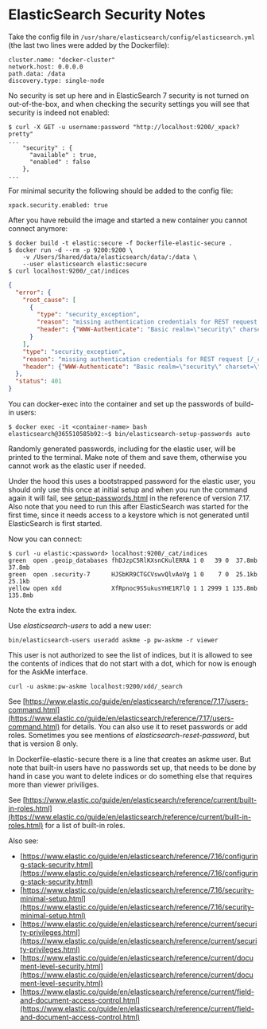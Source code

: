 # ElasticSearch Security Notes

Take the config file in `/usr/share/elasticsearch/config/elasticsearch.yml` (the last two lines were added by the Dockerfile):

```
cluster.name: "docker-cluster"
network.host: 0.0.0.0
path.data: /data
discovery.type: single-node
```

No security is set up here and in ElasticSearch 7 security is not turned on out-of-the-box, and when checking the security settings you will see that security is indeed not enabled:

```
$ curl -X GET -u username:password "http://localhost:9200/_xpack?pretty"
...
    "security" : {
      "available" : true,
      "enabled" : false
    },
...
```


For minimal security the following should be added to the config file:

```
xpack.security.enabled: true
```

After you have rebuild the image and started a new container you cannot connect anymore:

```
$ docker build -t elastic:secure -f Dockerfile-elastic-secure .
$ docker run -d --rm -p 9200:9200 \
    -v /Users/Shared/data/elasticsearch/data/:/data \
    --user elasticsearch elastic:secure
$ curl localhost:9200/_cat/indices
```

```json
{
  "error": {
    "root_cause": [
      {
        "type": "security_exception",
        "reason": "missing authentication credentials for REST request [/_cat/indices]",
        "header": {"WWW-Authenticate": "Basic realm=\"security\" charset=\"UTF-8\""}
      }
    ],
    "type": "security_exception",
    "reason": "missing authentication credentials for REST request [/_cat/indices]",
    "header": {"WWW-Authenticate": "Basic realm=\"security\" charset=\"UTF-8\""}
  },
  "status": 401
}
```

You can docker-exec into the container and set up the passwords of build-in users:

```
$ docker exec -it <container-name> bash
elasticsearch@365510585b92:~$ bin/elasticsearch-setup-passwords auto
```

Randomly generated passwords, including for the elastic user, will be printed to the terminal. Make note of them and save them, otherwise you cannot work as the elastic user if needed.

Under the hood this uses a bootstrapped password for the elastic user, you should only use this once at initial setup and when you run the command again it will fail, see [setup-passwords.html](https://www.elastic.co/guide/en/elasticsearch/reference/7.17/setup-passwords.html) in the reference of version 7.17. Also note that you need to run this after ElasticSearch was started for the first time, since it needs access to a keystore which is not generated until ElasticSearch is first started.

Now you can connect:

```
$ curl -u elastic:<password> localhost:9200/_cat/indices
green  open .geoip_databases fhDJzpC5RlKXsnCKulERRA 1 0   39 0  37.8mb  37.8mb
green  open .security-7      HJSbKR9CTGCVswvQlvAoVg 1 0    7 0  25.1kb  25.1kb
yellow open xdd              XfRpnoc9S5ukusYHE1R7lQ 1 1 2999 1 135.8mb 135.8mb
```

Note the extra index.

Use *elasticsearch-users* to add a new user:

```
bin/elasticsearch-users useradd askme -p pw-askme -r viewer
```

This user is not authorized to see the list of indices, but it is allowed to see the contents of indices that do not start with a dot, which for now is enough for the AskMe interface.

```
curl -u askme:pw-askme localhost:9200/xdd/_search
```

See [https://www.elastic.co/guide/en/elasticsearch/reference/7.17/users-command.html](https://www.elastic.co/guide/en/elasticsearch/reference/7.17/users-command.html) for details. You can also use it to reset passwords or add roles. Sometimes you see mentions of  *elasticsearch-reset-password*, but that is version 8 only.

In Dockerfile-elastic-secure there is a line that creates an askme user. But note that built-in users have no passwords set up, that needs to be done by hand in case you want to delete indices or do something else that requires more than viewer priviliges.

See [https://www.elastic.co/guide/en/elasticsearch/reference/current/built-in-roles.html](https://www.elastic.co/guide/en/elasticsearch/reference/current/built-in-roles.html) for a list of built-in roles.

Also see:

- [https://www.elastic.co/guide/en/elasticsearch/reference/7.16/configuring-stack-security.html](https://www.elastic.co/guide/en/elasticsearch/reference/7.16/configuring-stack-security.html)
- [https://www.elastic.co/guide/en/elasticsearch/reference/7.16/security-minimal-setup.html](https://www.elastic.co/guide/en/elasticsearch/reference/7.16/security-minimal-setup.html)
- [https://www.elastic.co/guide/en/elasticsearch/reference/current/security-privileges.html](https://www.elastic.co/guide/en/elasticsearch/reference/current/security-privileges.html)
- [https://www.elastic.co/guide/en/elasticsearch/reference/current/document-level-security.html](https://www.elastic.co/guide/en/elasticsearch/reference/current/document-level-security.html)
- [https://www.elastic.co/guide/en/elasticsearch/reference/current/field-and-document-access-control.html](https://www.elastic.co/guide/en/elasticsearch/reference/current/field-and-document-access-control.html)

